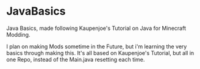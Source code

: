 # JavaBasics
Java Basics, made following Kaupenjoe's Tutorial on Java for Minecraft Modding.

I plan on making Mods sometime in the Future, but i'm learning the very basics through making this.
It's all based on Kaupenjoe's Tutorial, but all in one Repo, instead of the Main.java resetting each time. 
